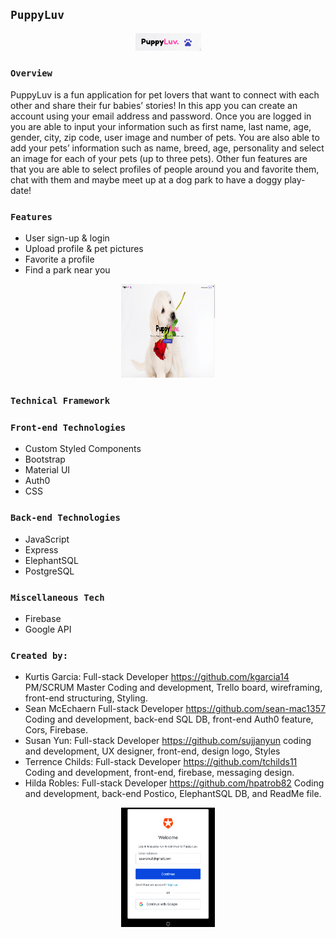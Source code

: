 ## `PuppyLuv`

<div style="text-align:center">
<a href="" rel="" target="blank"><img width="105" src="PuppyLuv_Logo.png"></a></div>


### `Overview`

PuppyLuv is a fun application for pet lovers that want to connect with each other and share their fur babies’ stories! In this app you can create an account using your email address and password.
Once you are logged in you are able to input your information such as first name, last name, age, gender, city, zip code, user image and number of pets. You are also able to add your pets’ information such as name, breed, age, personality and select an image for each of your pets (up to three pets).
Other fun features are that you are able to select profiles of people around you and favorite them, chat with them and maybe meet up at a dog park to have a doggy play-date!

### `Features`
- User sign-up & login
- Upload profile & pet pictures
- Favorite a profile
- Find a park near you

<div style="text-align:center"> 
<img width="150px" height="150px"src="PuppyLuv.png"></div>

### `Technical Framework`


### `Front-end Technologies`
- Custom Styled Components
- Bootstrap
- Material UI
- Auth0
- CSS

### `Back-end Technologies`
- JavaScript
- Express
- ElephantSQL
- PostgreSQL

### `Miscellaneous Tech`
- Firebase
- Google API

### `Created by:`

- Kurtis Garcia:
    Full-stack Developer
https://github.com/kgarcia14
    PM/SCRUM Master
    Coding and development, Trello board, wireframing, front-end structuring, Styling.
- Sean McEchaern
    Full-stack Developer
https://github.com/sean-mac1357
    Coding and development, back-end SQL DB, front-end Auth0 feature, Cors, Firebase.
- Susan Yun:
    Full-stack Developer
https://github.com/sujjanyun
    coding and development, UX designer, front-end, design logo, Styles
- Terrence Childs:
    Full-stack Developer
https://github.com/tchilds11
    Coding and development, front-end, firebase, messaging design.
- Hilda Robles:
    Full-stack Developer
https://github.com/hpatrob82
    Coding and development, back-end Postico, ElephantSQL DB, and ReadMe file.

<p align="center">
<a href="" rel="" target="_blank"><img width="150" src="PuppyAuth.png"></a></p>

